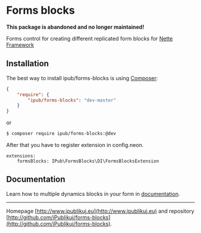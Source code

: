 # Forms blocks


**This package is abandoned and no longer maintained!**



Forms control for creating different replicated form blocks for [Nette Framework](http://nette.org/)

## Installation

The best way to install ipub/forms-blocks is using  [Composer](http://getcomposer.org/):

```json
{
	"require": {
		"ipub/forms-blocks": "dev-master"
	}
}
```

or

```sh
$ composer require ipub/forms-blocks:@dev
```

After that you have to register extension in config.neon.

```neon
extensions:
	formsBlocks: IPub\FormsBlocks\DI\FormsBlocksExtension
```

## Documentation

Learn how to multiple dynamics blocks in your form in [documentation](https://github.com/iPublikuj/forms-blocks/blob/master/docs/en/index.md).

***
Homepage [http://www.ipublikuj.eu](http://www.ipublikuj.eu) and repository [http://github.com/iPublikuj/forms-blocks](http://github.com/iPublikuj/forms-blocks).
